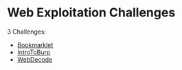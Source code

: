 # Web Exploitation Challenges

3 Challenges:  
- [Bookmarklet](Bookmarklet.md)
- [IntroToBurp](IntroToBurp.md)
- [WebDecode](WebDecode.md)
